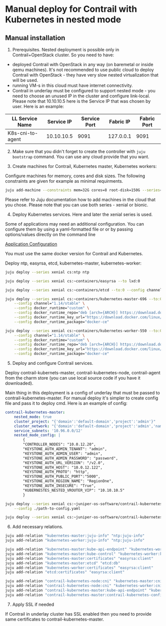 Manual deploy for Contrail with Kubernetes in nested mode
=========================================================

Manual installation
-------------------

1. Prerequisites. Nested deployment is possible only in Contrail+OpenStack cluster. So you need to have:

- deployed Contrail with OpenStack in any way (on baremetal or inside qemu machines). It's not recommended to use public cloud to deploy Contrail with OpenStack - they have very slow nested virtualization that will be used.
- running VM-s in this cloud must have internet connectivity.
- Contrail in underlay must be configured to support nested mode - you need to choose an unused IP in the cluster and configure link-local. Please note that 10.10.10.5 here is the Service IP that was chosen by user. Here is an example:

| LL Service Name | Service IP | Service Port | Fabric IP | Fabric Port |
|--|--|--|--|--|
| K8s-cni-to-agent | 10.10.10.5 | 9091 | 127.0.0.1 | 9091 |

2. Make sure that you didn't forget to create the controller with `juju bootstrap` command. You can use any cloud provide that you want.

3. Create machines for Contrail, Kubernetes master, Kubernetes workers:

Configure machines for memory, cores and disk sizes. The following constraints are given for example as minimal requirments.

```bash
juju add-machine --constraints mem=32G cores=8 root-disk=150G --series=xenial # for all-in-one machine
```

Please refer to Juju documentation how to add machines in the cloud that you chose.
Please note that you can use both series - xenial or bionic.

4. Deploy Kubernetes services. Here and later the xenial series is used.

Some of applications may need an additional configuration. You can configure them by using a yaml-formatted file or or by passing options/values directly on the command line

[Application Configuration](https://docs.jujucharms.com/2.4/en/charms-config)

You must use the same docker version for Contrail and Kubernetes.

Deploy ntp, easyrsa, etcd, kubernetes-master, kubernetes-worker:

```bash
juju deploy --series xenial cs:ntp ntp

juju deploy --series xenial cs:~containers/easyrsa --to lxd:0

juju deploy --series xenial cs:~containers/etcd --to:0 --config channel="3.2/stable"

juju deploy --series xenial cs:~containers/kubernetes-master-696 --to:0 \
    --config channel="1.14/stable" \
    --config docker_runtime="custom" \
    --config docker_runtime_repo="deb [arch={ARCH}] https://download.docker.com/linux/ubuntu {CODE} stable" \
    --config docker_runtime_key_url="https://download.docker.com/linux/ubuntu/gpg" \
    --config docker_runtime_package="docker-ce"

juju deploy --series xenial cs:~containers/kubernetes-worker-550 --to:0 \
    --config channel="1.14/stable" \
    --config docker_runtime="custom" \
    --config docker_runtime_repo="deb [arch={ARCH}] https://download.docker.com/linux/ubuntu {CODE} stable" \
    --config docker_runtime_key_url="https://download.docker.com/linux/ubuntu/gpg" \
    --config docker_runtime_package="docker-ce"
```

5. Deploy and configure Contrail services.

Deploy contrail-kubernets-master, contrail-kubernetes-node, contrail-agent from the charm store (you can use local source code if you have it downloaded).

Main thing in this deployment is a config of underlay that must be passed to contrail-kubernetes-master. For manual deploy it's simpler to create config file and pass it to deploy cmd. Here is an example of config:

```yaml
contrail-kubernetes-master:
    nested_mode: true
    cluster_project: "{'domain':'default-domain','project':'admin'}"
    cluster_network: "{'domain':'default-domain','project':'admin','name':'juju-net'}"
    service_subnets: '10.96.0.0/12'
    nested_mode_config: |
        {
        "CONTROLLER_NODES": "10.0.12.20",
        "KEYSTONE_AUTH_ADMIN_TENANT": "admin",
        "KEYSTONE_AUTH_ADMIN_USER": "admin",
        "KEYSTONE_AUTH_ADMIN_PASSWORD": "password",
        "KEYSTONE_AUTH_URL_VERSION": "/v2.0",
        "KEYSTONE_AUTH_HOST": "10.0.12.122",
        "KEYSTONE_AUTH_PROTO": "http",
        "KEYSTONE_AUTH_PUBLIC_PORT":"5000",
        "KEYSTONE_AUTH_REGION_NAME": "RegionOne",
        "KEYSTONE_AUTH_INSECURE": "True",
        "KUBERNESTES_NESTED_VROUTER_VIP": "10.10.10.5"
        }
```

```bash
juju deploy --series xenial cs:~juniper-os-software/contrail-kubernetes-master \
    --config ./path-to-config.yaml

juju deploy --series xenial cs:~juniper-os-software/contrail-kubernetes-node
```

6. Add necessary relations.

```bash
juju add-relation "kubernetes-master:juju-info" "ntp:juju-info"
juju add-relation "kubernetes-worker:juju-info" "ntp:juju-info"

juju add-relation "kubernetes-master:kube-api-endpoint" "kubernetes-worker:kube-api-endpoint"
juju add-relation "kubernetes-master:kube-control" "kubernetes-worker:kube-control"
juju add-relation "kubernetes-master:certificates" "easyrsa:client"
juju add-relation "kubernetes-master:etcd" "etcd:db"
juju add-relation "kubernetes-worker:certificates" "easyrsa:client"
juju add-relation "etcd:certificates" "easyrsa:client"

juju add-relation "contrail-kubernetes-node:cni" "kubernetes-master:cni"
juju add-relation "contrail-kubernetes-node:cni" "kubernetes-worker:cni"
juju add-relation "contrail-kubernetes-master:kube-api-endpoint" "kubernetes-master:kube-api-endpoint"
juju add-relation "contrail-kubernetes-master:contrail-kubernetes-config" "contrail-kubernetes-node:contrail-kubernetes-config"
```

7. Apply SSL if needed

If Contrail in underlay cluster has SSL enabled then you need to provide same certificates to contrail-kubernetes-master.
